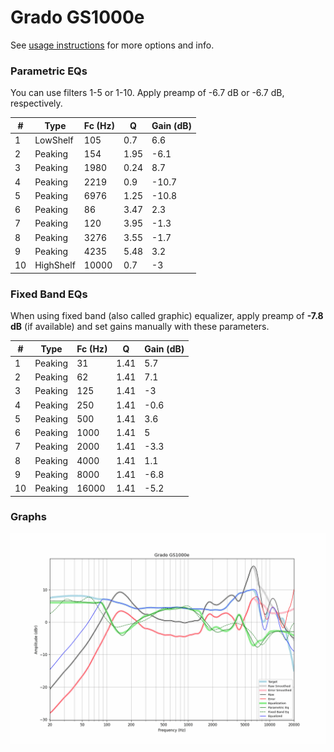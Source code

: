 # Grado GS1000e
See [usage instructions](https://github.com/jaakkopasanen/AutoEq#usage) for more options and info.

### Parametric EQs
You can use filters 1-5 or 1-10. Apply preamp of -6.7 dB or -6.7 dB, respectively.

|   # | Type      |   Fc (Hz) |    Q |   Gain (dB) |
|-----|-----------|-----------|------|-------------|
|   1 | LowShelf  |       105 | 0.7  |         6.6 |
|   2 | Peaking   |       154 | 1.95 |        -6.1 |
|   3 | Peaking   |      1980 | 0.24 |         8.7 |
|   4 | Peaking   |      2219 | 0.9  |       -10.7 |
|   5 | Peaking   |      6976 | 1.25 |       -10.8 |
|   6 | Peaking   |        86 | 3.47 |         2.3 |
|   7 | Peaking   |       120 | 3.95 |        -1.3 |
|   8 | Peaking   |      3276 | 3.55 |        -1.7 |
|   9 | Peaking   |      4235 | 5.48 |         3.2 |
|  10 | HighShelf |     10000 | 0.7  |        -3   |

### Fixed Band EQs
When using fixed band (also called graphic) equalizer, apply preamp of **-7.8 dB** (if available) and set gains manually with these parameters.

|   # | Type    |   Fc (Hz) |    Q |   Gain (dB) |
|-----|---------|-----------|------|-------------|
|   1 | Peaking |        31 | 1.41 |         5.7 |
|   2 | Peaking |        62 | 1.41 |         7.1 |
|   3 | Peaking |       125 | 1.41 |        -3   |
|   4 | Peaking |       250 | 1.41 |        -0.6 |
|   5 | Peaking |       500 | 1.41 |         3.6 |
|   6 | Peaking |      1000 | 1.41 |         5   |
|   7 | Peaking |      2000 | 1.41 |        -3.3 |
|   8 | Peaking |      4000 | 1.41 |         1.1 |
|   9 | Peaking |      8000 | 1.41 |        -6.8 |
|  10 | Peaking |     16000 | 1.41 |        -5.2 |

### Graphs
![](./Grado%20GS1000e.png)
